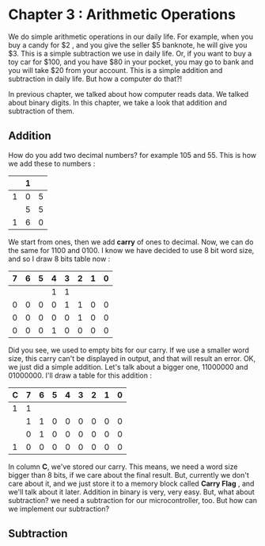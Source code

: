 # Chapter 3 : Arithmetic Operations
We do simple arithmetic operations in our daily life. For example, when you buy a candy for $2 , and you give the seller $5 banknote, he will give you $3. This is a simple subtraction we use in daily life. Or, if you want to buy a toy car for $100, and you have $80 in your pocket, you may go to bank and you will take $20 from your account. This is a simple addition and subtraction in daily life. But how a computer do that?! 

In previous chapter, we talked about how computer reads data. We talked about binary digits. In this chapter, we take a look that addition and subtraction of them. 

## Addition
How do you add two decimal numbers? for example 105 and 55. This is how we add these to numbers :

|   | 1   |    |
|---|:---:|---:|
|1  | 0   | 5  |
|   | 5   | 5  |
|1  | 6   | 0  |

We start from ones, then we add **carry** of ones to decimal. Now, we can do the same for 1100 and 0100. I know we have decided to use 8 bit word size, and so I draw 8 bits table now :

|7  |6    |5    |4    |3    |2    |1    |0  |
|---|:---:|:---:|:---:|:---:|:---:|:---:|--:|
|   |     |     |1    |1    |     |     |   |
|0|0|0|0|1|1|0|0|
|0|0|0|0|0|1|0|0|
|0|0|0|1|0|0|0|0|

Did you see, we used to empty bits for our carry. If we use a smaller word size, this carry can't be displayed in output, and that will result an error. OK, we just did a simple addition. Let's talk about a bigger one, 11000000 and 01000000. I'll draw a table for this addition :

|C  |7    |6    |5    |4    |3    |2    |1    |0   |
|---|:---:|:---:|:---:|:---:|:---:|:---:|:---:|---:|
|1  |1    |     |     |     |     |     |     |    |
|   |1    |1    |0    |0    |0    |0    |0    |0   |
|   |0    |1    |0    |0    |0    |0    |0    |0   |
|1  |0    |0    |0    |0    |0    |0    |0    |0   |

In column **C**, we've stored our carry. This means, we need a word size bigger than 8 bits, if we care about the final result. But, currently we don't care about it, and we just store it to a memory block called **Carry Flag** , and we'll talk about it later. Addition in binary is very, very easy. But, what about subtraction? we need a subtraction for our microcontroller, too. But how can we implement our subtraction?
## Subtraction
